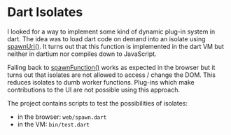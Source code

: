 # Dart Isolates

I looked for a way to implement some kind of dynamic plug-in system in dart. The idea was to load dart code on demand
into an isolate using [spawnUri()](http://api.dartlang.org/docs/releases/latest/dart_isolate.html#spawnUri). It turns
out that this function is implemented in the dart VM but neither in dartium nor compiles down to JavaScript.

Falling back to [spawnFunction()](http://api.dartlang.org/docs/releases/latest/dart_isolate.html#spawnFunction) works
as expected in the browser but it turns out that isolates are not allowed to access / change the DOM. This reduces
isolates to dumb worker functions. Plug-ins which make contributions to the UI are not possible using this approach.

The project contains scripts to test the possibilities of isolates:

- in the browser: `web/spawn.dart`
- in the VM: `bin/test.dart`
